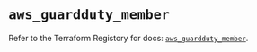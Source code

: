 # `aws_guardduty_member`

Refer to the Terraform Registory for docs: [`aws_guardduty_member`](https://registry.terraform.io/providers/hashicorp/aws/4.66.0/docs/resources/guardduty_member).
